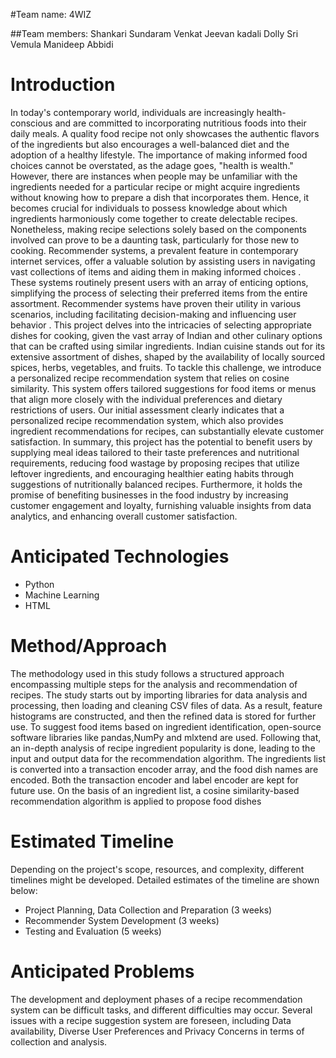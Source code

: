 #Team name: 4WIZ

##Team members:
Shankari Sundaram
Venkat Jeevan kadali
Dolly Sri Vemula
Manideep Abbidi

# Introduction
In today's contemporary world, individuals are increasingly health-conscious and are committed to incorporating nutritious foods into their daily meals. A quality food recipe not only showcases the authentic flavors of the ingredients but also encourages a well-balanced diet and the adoption of a healthy lifestyle. The importance of making informed food choices cannot be overstated, as the adage goes, "health is wealth." However, there are instances when people may be unfamiliar with the ingredients needed for a particular recipe or might acquire ingredients without knowing how to prepare a dish that incorporates them. Hence, it becomes crucial for individuals to possess knowledge about which ingredients harmoniously come together to create delectable recipes. Nonetheless, making recipe selections solely based on the components involved can prove to be a daunting task, particularly for those new to cooking. Recommender systems, a prevalent feature in contemporary internet services, offer a valuable solution by assisting users in navigating vast collections of items and aiding them in making informed choices . These systems routinely present users with an array of enticing options, simplifying the process of selecting their preferred items from the entire assortment. Recommender systems have proven their utility in various scenarios, including facilitating decision-making and influencing user behavior .
This project delves into the intricacies of selecting appropriate dishes for cooking, given the vast array of Indian and other culinary options that can be crafted using similar ingredients. Indian cuisine stands out for its extensive assortment of dishes, shaped by the availability of locally sourced spices, herbs, vegetables, and fruits. To tackle this challenge, we introduce a personalized recipe recommendation system that relies on cosine similarity. This system offers tailored suggestions for food items or menus that align more closely with the individual preferences and dietary restrictions of users. Our initial assessment clearly indicates that a personalized recipe recommendation system, which also provides ingredient recommendations for recipes, can substantially elevate customer satisfaction. In summary, this project has the potential to benefit users by supplying meal ideas tailored to their taste preferences and nutritional requirements, reducing food wastage by proposing recipes that utilize leftover ingredients, and encouraging healthier eating habits through suggestions of nutritionally balanced recipes. Furthermore, it holds the promise of benefiting businesses in the food industry by increasing customer engagement and loyalty, furnishing valuable insights from data analytics, and enhancing overall customer satisfaction.

# Anticipated Technologies
-	Python
-	Machine Learning
-	HTML

# Method/Approach
The methodology used in this study follows a structured approach encompassing multiple steps for the analysis and recommendation of recipes. The study starts out by importing libraries for data analysis and processing, then loading and cleaning CSV files of data. As a result, feature histograms are constructed, and then the refined data is stored for further use. To suggest food items based on ingredient identification, open-source software libraries like pandas,NumPy and mlxtend are used. Following that, an in-depth analysis of recipe ingredient popularity is done, leading to the input and output data for the recommendation algorithm. The ingredients list is converted into a transaction encoder array, and the food dish names are encoded. Both the transaction encoder and label encoder are kept for future use. On the basis of an ingredient list, a cosine similarity-based recommendation algorithm is applied to propose food dishes

# Estimated Timeline
Depending on the project's scope, resources, and complexity, different timelines might be developed. Detailed estimates of the timeline are shown below:
-	Project Planning, Data Collection and Preparation (3 weeks)
-	Recommender System Development (3 weeks)
-	Testing and Evaluation (5 weeks)


# Anticipated Problems
The development and deployment phases of a recipe recommendation system can be difficult tasks, and different difficulties may occur. Several issues with a recipe suggestion system are foreseen, including Data availability, Diverse User Preferences and Privacy Concerns in terms of collection and analysis.
